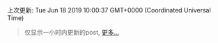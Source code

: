 
  
 上次更新: Tue Jun 18 2019 10:00:37 GMT+0000 (Coordinated Universal Time) 

 > 仅显示一小时内更新的post, [更多...](screenshots/)
  